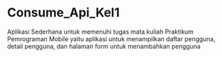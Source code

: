 # Consume_Api_Kel1
Aplikasi Sederhana untuk memenuhi tugas mata kuliah Praktikum Pemrograman Mobile yaitu aplikasi untuk menampilkan daftar pengguna, detail pengguna, dan halaman form untuk menambahkan pengguna
